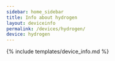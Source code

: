 ```yaml
---
sidebar: home_sidebar
title: Info about hydrogen
layout: deviceinfo
permalink: /devices/hydrogen/
device: hydrogen
---
```

{% include templates/device_info.md %}

